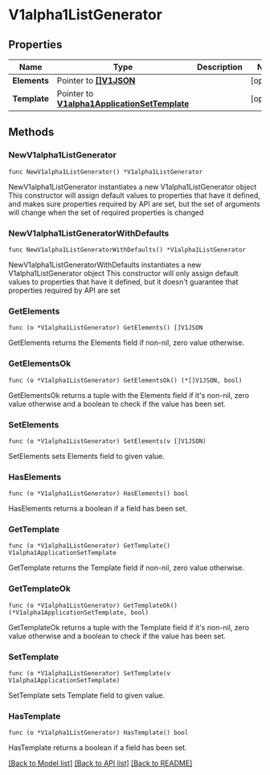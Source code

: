 # V1alpha1ListGenerator

## Properties

Name | Type | Description | Notes
------------ | ------------- | ------------- | -------------
**Elements** | Pointer to [**[]V1JSON**](V1JSON.md) |  | [optional] 
**Template** | Pointer to [**V1alpha1ApplicationSetTemplate**](V1alpha1ApplicationSetTemplate.md) |  | [optional] 

## Methods

### NewV1alpha1ListGenerator

`func NewV1alpha1ListGenerator() *V1alpha1ListGenerator`

NewV1alpha1ListGenerator instantiates a new V1alpha1ListGenerator object
This constructor will assign default values to properties that have it defined,
and makes sure properties required by API are set, but the set of arguments
will change when the set of required properties is changed

### NewV1alpha1ListGeneratorWithDefaults

`func NewV1alpha1ListGeneratorWithDefaults() *V1alpha1ListGenerator`

NewV1alpha1ListGeneratorWithDefaults instantiates a new V1alpha1ListGenerator object
This constructor will only assign default values to properties that have it defined,
but it doesn't guarantee that properties required by API are set

### GetElements

`func (o *V1alpha1ListGenerator) GetElements() []V1JSON`

GetElements returns the Elements field if non-nil, zero value otherwise.

### GetElementsOk

`func (o *V1alpha1ListGenerator) GetElementsOk() (*[]V1JSON, bool)`

GetElementsOk returns a tuple with the Elements field if it's non-nil, zero value otherwise
and a boolean to check if the value has been set.

### SetElements

`func (o *V1alpha1ListGenerator) SetElements(v []V1JSON)`

SetElements sets Elements field to given value.

### HasElements

`func (o *V1alpha1ListGenerator) HasElements() bool`

HasElements returns a boolean if a field has been set.

### GetTemplate

`func (o *V1alpha1ListGenerator) GetTemplate() V1alpha1ApplicationSetTemplate`

GetTemplate returns the Template field if non-nil, zero value otherwise.

### GetTemplateOk

`func (o *V1alpha1ListGenerator) GetTemplateOk() (*V1alpha1ApplicationSetTemplate, bool)`

GetTemplateOk returns a tuple with the Template field if it's non-nil, zero value otherwise
and a boolean to check if the value has been set.

### SetTemplate

`func (o *V1alpha1ListGenerator) SetTemplate(v V1alpha1ApplicationSetTemplate)`

SetTemplate sets Template field to given value.

### HasTemplate

`func (o *V1alpha1ListGenerator) HasTemplate() bool`

HasTemplate returns a boolean if a field has been set.


[[Back to Model list]](../README.md#documentation-for-models) [[Back to API list]](../README.md#documentation-for-api-endpoints) [[Back to README]](../README.md)


